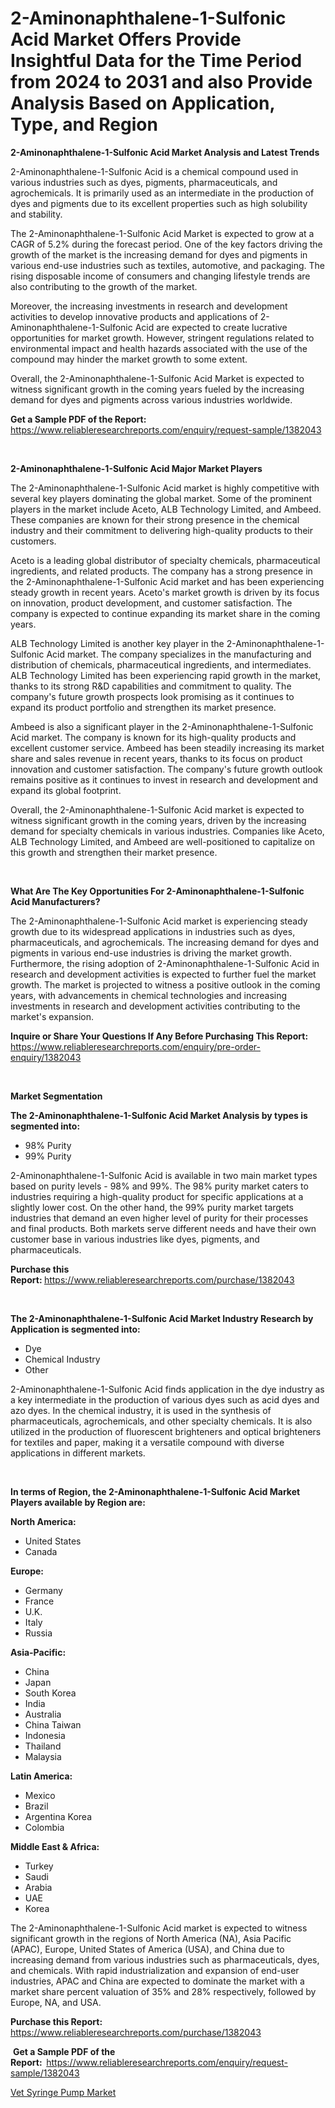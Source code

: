 <p><h1>2-Aminonaphthalene-1-Sulfonic Acid Market Offers Provide Insightful Data for the Time Period from 2024 to 2031 and also Provide Analysis Based on Application, Type, and Region</h1></p><p><strong>2-Aminonaphthalene-1-Sulfonic Acid Market Analysis and Latest Trends</strong></p>
<p><p>2-Aminonaphthalene-1-Sulfonic Acid is a chemical compound used in various industries such as dyes, pigments, pharmaceuticals, and agrochemicals. It is primarily used as an intermediate in the production of dyes and pigments due to its excellent properties such as high solubility and stability.</p><p>The 2-Aminonaphthalene-1-Sulfonic Acid Market is expected to grow at a CAGR of 5.2% during the forecast period. One of the key factors driving the growth of the market is the increasing demand for dyes and pigments in various end-use industries such as textiles, automotive, and packaging. The rising disposable income of consumers and changing lifestyle trends are also contributing to the growth of the market.</p><p>Moreover, the increasing investments in research and development activities to develop innovative products and applications of 2-Aminonaphthalene-1-Sulfonic Acid are expected to create lucrative opportunities for market growth. However, stringent regulations related to environmental impact and health hazards associated with the use of the compound may hinder the market growth to some extent.</p><p>Overall, the 2-Aminonaphthalene-1-Sulfonic Acid Market is expected to witness significant growth in the coming years fueled by the increasing demand for dyes and pigments across various industries worldwide.</p></p>
<p><strong>Get a Sample PDF of the Report:&nbsp;</strong> <a href="https://www.reliableresearchreports.com/enquiry/request-sample/1382043">https://www.reliableresearchreports.com/enquiry/request-sample/1382043</a></p>
<p>&nbsp;</p>
<p><strong>2-Aminonaphthalene-1-Sulfonic Acid Major Market Players</strong></p>
<p><p>The 2-Aminonaphthalene-1-Sulfonic Acid market is highly competitive with several key players dominating the global market. Some of the prominent players in the market include Aceto, ALB Technology Limited, and Ambeed. These companies are known for their strong presence in the chemical industry and their commitment to delivering high-quality products to their customers.</p><p>Aceto is a leading global distributor of specialty chemicals, pharmaceutical ingredients, and related products. The company has a strong presence in the 2-Aminonaphthalene-1-Sulfonic Acid market and has been experiencing steady growth in recent years. Aceto's market growth is driven by its focus on innovation, product development, and customer satisfaction. The company is expected to continue expanding its market share in the coming years.</p><p>ALB Technology Limited is another key player in the 2-Aminonaphthalene-1-Sulfonic Acid market. The company specializes in the manufacturing and distribution of chemicals, pharmaceutical ingredients, and intermediates. ALB Technology Limited has been experiencing rapid growth in the market, thanks to its strong R&D capabilities and commitment to quality. The company's future growth prospects look promising as it continues to expand its product portfolio and strengthen its market presence.</p><p>Ambeed is also a significant player in the 2-Aminonaphthalene-1-Sulfonic Acid market. The company is known for its high-quality products and excellent customer service. Ambeed has been steadily increasing its market share and sales revenue in recent years, thanks to its focus on product innovation and customer satisfaction. The company's future growth outlook remains positive as it continues to invest in research and development and expand its global footprint.</p><p>Overall, the 2-Aminonaphthalene-1-Sulfonic Acid market is expected to witness significant growth in the coming years, driven by the increasing demand for specialty chemicals in various industries. Companies like Aceto, ALB Technology Limited, and Ambeed are well-positioned to capitalize on this growth and strengthen their market presence.</p></p>
<p>&nbsp;</p>
<p><strong>What Are The Key Opportunities For 2-Aminonaphthalene-1-Sulfonic Acid Manufacturers?</strong></p>
<p><p>The 2-Aminonaphthalene-1-Sulfonic Acid market is experiencing steady growth due to its widespread applications in industries such as dyes, pharmaceuticals, and agrochemicals. The increasing demand for dyes and pigments in various end-use industries is driving the market growth. Furthermore, the rising adoption of 2-Aminonaphthalene-1-Sulfonic Acid in research and development activities is expected to further fuel the market growth. The market is projected to witness a positive outlook in the coming years, with advancements in chemical technologies and increasing investments in research and development activities contributing to the market's expansion.</p></p>
<p><strong>Inquire or Share Your Questions If Any Before Purchasing This Report:</strong> <a href="https://www.reliableresearchreports.com/enquiry/pre-order-enquiry/1382043">https://www.reliableresearchreports.com/enquiry/pre-order-enquiry/1382043</a></p>
<p>&nbsp;</p>
<p><strong>Market Segmentation</strong></p>
<p><strong>The 2-Aminonaphthalene-1-Sulfonic Acid Market Analysis by types is segmented into:</strong></p>
<p><ul><li>98% Purity</li><li>99% Purity</li></ul></p>
<p><p>2-Aminonaphthalene-1-Sulfonic Acid is available in two main market types based on purity levels - 98% and 99%. The 98% purity market caters to industries requiring a high-quality product for specific applications at a slightly lower cost. On the other hand, the 99% purity market targets industries that demand an even higher level of purity for their processes and final products. Both markets serve different needs and have their own customer base in various industries like dyes, pigments, and pharmaceuticals.</p></p>
<p><strong>Purchase this Report:&nbsp;</strong><a href="https://www.reliableresearchreports.com/purchase/1382043">https://www.reliableresearchreports.com/purchase/1382043</a></p>
<p>&nbsp;</p>
<p><strong>The 2-Aminonaphthalene-1-Sulfonic Acid Market Industry Research by Application is segmented into:</strong></p>
<p><ul><li>Dye</li><li>Chemical Industry</li><li>Other</li></ul></p>
<p><p>2-Aminonaphthalene-1-Sulfonic Acid finds application in the dye industry as a key intermediate in the production of various dyes such as acid dyes and azo dyes. In the chemical industry, it is used in the synthesis of pharmaceuticals, agrochemicals, and other specialty chemicals. It is also utilized in the production of fluorescent brighteners and optical brighteners for textiles and paper, making it a versatile compound with diverse applications in different markets.</p></p>
<p>&nbsp;</p>
<p><strong>In terms of Region, the 2-Aminonaphthalene-1-Sulfonic Acid Market Players available by Region are:</strong></p>
<p>
    <p> <strong> North America: </strong>
        <ul>
            <li>United States</li>
            <li>Canada</li>
        </ul>
        </p> 
    <p> <strong> Europe: </strong>
        <ul>
            <li>Germany</li>
            <li>France</li>
            <li>U.K.</li>
            <li>Italy</li>
            <li>Russia</li>
        </ul>
        </p> 
    <p> <strong> Asia-Pacific: </strong>
        <ul>
            <li>China</li>
            <li>Japan</li>
            <li>South Korea</li>
            <li>India</li>
            <li>Australia</li>
            <li>China Taiwan</li>
            <li>Indonesia</li>
            <li>Thailand</li>
            <li>Malaysia</li>
        </ul>
        </p> 
    <p> <strong> Latin America: </strong>
        <ul>
            <li>Mexico</li>
            <li>Brazil</li>
            <li>Argentina Korea</li>
            <li>Colombia</li>
        </ul>
        </p> 
    <p> <strong> Middle East & Africa: </strong>
        <ul>
            <li>Turkey</li>
            <li>Saudi</li>
            <li>Arabia</li>
            <li>UAE</li>
            <li>Korea</li>
        </ul>
    </p>
    </p>
<p><p>The 2-Aminonaphthalene-1-Sulfonic Acid market is expected to witness significant growth in the regions of North America (NA), Asia Pacific (APAC), Europe, United States of America (USA), and China due to increasing demand from various industries such as pharmaceuticals, dyes, and chemicals. With rapid industrialization and expansion of end-user industries, APAC and China are expected to dominate the market with a market share percent valuation of 35% and 28% respectively, followed by Europe, NA, and USA.</p></p>
<p><strong>Purchase this Report: </strong><a href="https://www.reliableresearchreports.com/purchase/1382043">https://www.reliableresearchreports.com/purchase/1382043</a></p>
<p>&nbsp;<strong>Get a Sample PDF of the Report:&nbsp;&nbsp;</strong><a href="https://www.reliableresearchreports.com/enquiry/request-sample/1382043">https://www.reliableresearchreports.com/enquiry/request-sample/1382043</a></p>
<p><strong></strong></p>
<p><p><a href="https://confirmed-shield-e13.notion.site/Vet-Syringe-Pump-Market-Research-Report-Reveals-The-Latest-Trends-And-Opportunities-of-this-Market-f-76d0310360e04949af4ac4b3061ffce7">Vet Syringe Pump Market</a></p></p>